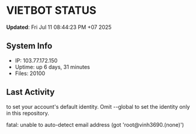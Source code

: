 # VIETBOT STATUS
**Updated**: Fri Jul 11 08:44:23 PM +07 2025

## System Info
- IP: 103.77.172.150
- Uptime: up 6 days, 31 minutes
- Files: 20100

## Last Activity

to set your account's default identity.
Omit --global to set the identity only in this repository.

fatal: unable to auto-detect email address (got 'root@vinh3690.(none)')
